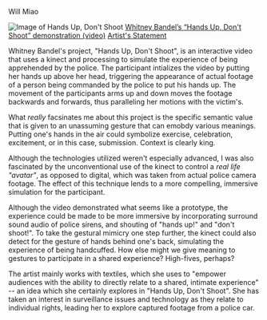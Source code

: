 Will Miao

![Image of Hands Up, Don't Shoot](https://drive.google.com/file/d/0Bwm6mh1NBWK3cTZjNTk0QjFIb2M/view?usp=sharing)
[Whitney Bandel’s “Hands Up, Don't Shoot” demonstration (video)](https://vimeo.com/138336445)
[Artist's Statement](https://webandel.files.wordpress.com/2014/03/artist-statement-long.pdf)


Whitney Bandel's project, "Hands Up, Don't Shoot", is an interactive video that uses a kinect and processing to simulate the experience of being apprehended by the police. The participant intializes the video by putting her hands up above her head, triggering the appearance of actual footage of a person being commanded by the police to put his hands up. The movement of the participants arms up and down moves the footage backwards and forwards, thus paralleling her motions with the victim's. 

What *really* facsinates me about this project is the specific semantic value that is given to an unassuming gesture that can emobdy various meanings. Putting one's hands in the air could symbolize exercise, celebration, excitement, or in this case, submission. Context is clearly king. 

Although the technologies utilized weren't especially advanced, I was also fascinated by the unconventional use of the kinect to control a *real life "avatar"*, as opposed to digital, which was taken from actual police camera footage. The effect of this technique lends to a more compelling, immersive simulation for the participant.  

Although the video demonstrated what seems like a prototype, the experience could be made to be more immersive by incorporating surround sound audio of police sirens, and shouting of "hands up!" and "don't shoot!". To take the gestural mimicry one step further, the kinect could also detect for the gesture of hands behind one's back, simulating the experience of being handcuffed. How else might we give meaning to gestures to participate in a shared experience? High-fives, perhaps?

The artist mainly works with textiles, which she uses to "empower audiences with the ability to directly relate to a shared, intimate experience" -- an idea which she certainly explores in "Hands Up, Don't Shoot". She has taken an interest in surveillance issues and technology as they relate to individual rights, leading her to explore captured footage from a police car. 